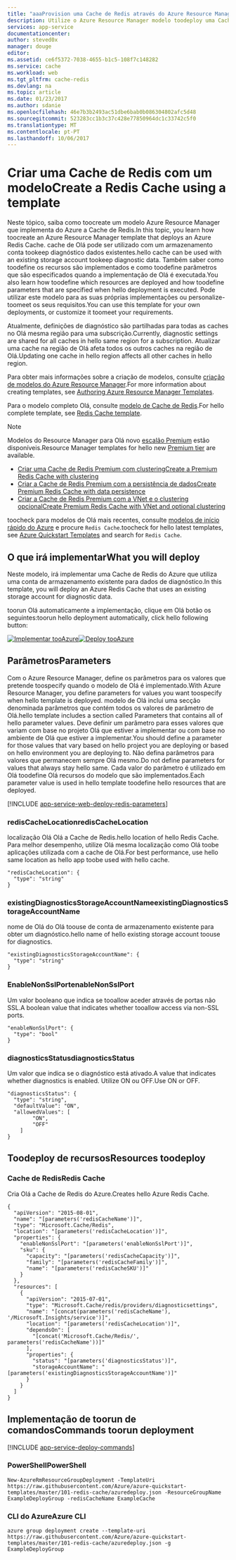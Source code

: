 ```yaml
---
title: "aaaProvision uma Cache de Redis através do Azure Resource Manager | Microsoft Docs"
description: Utilize o Azure Resource Manager modelo toodeploy uma Cache de Redis do Azure.
services: app-service
documentationcenter: 
author: steved0x
manager: douge
editor: 
ms.assetid: ce6f5372-7038-4655-b1c5-108f7c148282
ms.service: cache
ms.workload: web
ms.tgt_pltfrm: cache-redis
ms.devlang: na
ms.topic: article
ms.date: 01/23/2017
ms.author: sdanie
ms.openlocfilehash: 46e7b3b2493ac51dbe6bab0b086304802afc5d48
ms.sourcegitcommit: 523283cc1b3c37c428e77850964dc1c33742c5f0
ms.translationtype: MT
ms.contentlocale: pt-PT
ms.lasthandoff: 10/06/2017
---
```

# <a name="create-a-redis-cache-using-a-template"></a><span data-ttu-id="6e058-103">Criar uma Cache de Redis com um modelo</span><span class="sxs-lookup"><span data-stu-id="6e058-103">Create a Redis Cache using a template</span></span>
<span data-ttu-id="6e058-104">Neste tópico, saiba como toocreate um modelo Azure Resource Manager que implementa do Azure a Cache de Redis.</span><span class="sxs-lookup"><span data-stu-id="6e058-104">In this topic, you learn how toocreate an Azure Resource Manager template that deploys an Azure Redis Cache.</span></span> <span data-ttu-id="6e058-105">cache de Olá pode ser utilizado com um armazenamento conta tookeep diagnóstico dados existentes.</span><span class="sxs-lookup"><span data-stu-id="6e058-105">hello cache can be used with an existing storage account tookeep diagnostic data.</span></span> <span data-ttu-id="6e058-106">Também saber como toodefine os recursos são implementados e como toodefine parâmetros que são especificados quando a implementação de Olá é executada.</span><span class="sxs-lookup"><span data-stu-id="6e058-106">You also learn how toodefine which resources are deployed and how toodefine parameters that are specified when hello deployment is executed.</span></span> <span data-ttu-id="6e058-107">Pode utilizar este modelo para as suas próprias implementações ou personalize-toomeet os seus requisitos.</span><span class="sxs-lookup"><span data-stu-id="6e058-107">You can use this template for your own deployments, or customize it toomeet your requirements.</span></span>

<span data-ttu-id="6e058-108">Atualmente, definições de diagnóstico são partilhadas para todas as caches no Olá mesma região para uma subscrição.</span><span class="sxs-lookup"><span data-stu-id="6e058-108">Currently, diagnostic settings are shared for all caches in hello same region for a subscription.</span></span> <span data-ttu-id="6e058-109">Atualizar uma cache na região de Olá afeta todos os outros caches na região de Olá.</span><span class="sxs-lookup"><span data-stu-id="6e058-109">Updating one cache in hello region affects all other caches in hello region.</span></span>

<span data-ttu-id="6e058-110">Para obter mais informações sobre a criação de modelos, consulte [criação de modelos do Azure Resource Manager](../azure-resource-manager/resource-group-authoring-templates.md).</span><span class="sxs-lookup"><span data-stu-id="6e058-110">For more information about creating templates, see [Authoring Azure Resource Manager Templates](../azure-resource-manager/resource-group-authoring-templates.md).</span></span>

<span data-ttu-id="6e058-111">Para o modelo completo Olá, consulte [modelo de Cache de Redis](https://github.com/Azure/azure-quickstart-templates/blob/master/101-redis-cache/azuredeploy.json).</span><span class="sxs-lookup"><span data-stu-id="6e058-111">For hello complete template, see [Redis Cache template](https://github.com/Azure/azure-quickstart-templates/blob/master/101-redis-cache/azuredeploy.json).</span></span>

> [!NOTE]
> <span data-ttu-id="6e058-112">Modelos do Resource Manager para Olá novo [escalão Premium](cache-premium-tier-intro.md) estão disponíveis.</span><span class="sxs-lookup"><span data-stu-id="6e058-112">Resource Manager templates for hello new [Premium tier](cache-premium-tier-intro.md) are available.</span></span> 
> 
> * [<span data-ttu-id="6e058-113">Criar uma Cache de Redis Premium com clustering</span><span class="sxs-lookup"><span data-stu-id="6e058-113">Create a Premium Redis Cache with clustering</span></span>](https://azure.microsoft.com/documentation/templates/201-redis-premium-cluster-diagnostics/)
> * [<span data-ttu-id="6e058-114">Criar a Cache de Redis Premium com a persistência de dados</span><span class="sxs-lookup"><span data-stu-id="6e058-114">Create Premium Redis Cache with data persistence</span></span>](https://azure.microsoft.com/documentation/templates/201-redis-premium-persistence/)
> * [<span data-ttu-id="6e058-115">Criar a Cache de Redis Premium com a VNet e o clustering opcional</span><span class="sxs-lookup"><span data-stu-id="6e058-115">Create Premium Redis Cache with VNet and optional clustering</span></span>](https://azure.microsoft.com/documentation/templates/201-redis-premium-vnet-cluster-diagnostics/)
> 
> <span data-ttu-id="6e058-116">toocheck para modelos de Olá mais recentes, consulte [modelos de início rápido do Azure](https://azure.microsoft.com/documentation/templates/) e procure `Redis Cache`.</span><span class="sxs-lookup"><span data-stu-id="6e058-116">toocheck for hello latest templates, see [Azure Quickstart Templates](https://azure.microsoft.com/documentation/templates/) and search for `Redis Cache`.</span></span>
> 
> 

## <a name="what-you-will-deploy"></a><span data-ttu-id="6e058-117">O que irá implementar</span><span class="sxs-lookup"><span data-stu-id="6e058-117">What you will deploy</span></span>
<span data-ttu-id="6e058-118">Neste modelo, irá implementar uma Cache de Redis do Azure que utiliza uma conta de armazenamento existente para dados de diagnóstico.</span><span class="sxs-lookup"><span data-stu-id="6e058-118">In this template, you will deploy an Azure Redis Cache that uses an existing storage account for diagnostic data.</span></span>

<span data-ttu-id="6e058-119">toorun Olá automaticamente a implementação, clique em Olá botão os seguintes:</span><span class="sxs-lookup"><span data-stu-id="6e058-119">toorun hello deployment automatically, click hello following button:</span></span>

<span data-ttu-id="6e058-120">[![Implementar tooAzure](./media/cache-redis-cache-arm-provision/deploybutton.png)](https://portal.azure.com/#create/Microsoft.Template/uri/https%3A%2F%2Fraw.githubusercontent.com%2FAzure%2Fazure-quickstart-templates%2Fmaster%2F101-redis-cache%2Fazuredeploy.json)</span><span class="sxs-lookup"><span data-stu-id="6e058-120">[![Deploy tooAzure](./media/cache-redis-cache-arm-provision/deploybutton.png)](https://portal.azure.com/#create/Microsoft.Template/uri/https%3A%2F%2Fraw.githubusercontent.com%2FAzure%2Fazure-quickstart-templates%2Fmaster%2F101-redis-cache%2Fazuredeploy.json)</span></span>

## <a name="parameters"></a><span data-ttu-id="6e058-121">Parâmetros</span><span class="sxs-lookup"><span data-stu-id="6e058-121">Parameters</span></span>
<span data-ttu-id="6e058-122">Com o Azure Resource Manager, define os parâmetros para os valores que pretende toospecify quando o modelo de Olá é implementado.</span><span class="sxs-lookup"><span data-stu-id="6e058-122">With Azure Resource Manager, you define parameters for values you want toospecify when hello template is deployed.</span></span> <span data-ttu-id="6e058-123">modelo de Olá inclui uma secção denominada parâmetros que contém todos os valores de parâmetro de Olá.</span><span class="sxs-lookup"><span data-stu-id="6e058-123">hello template includes a section called Parameters that contains all of hello parameter values.</span></span>
<span data-ttu-id="6e058-124">Deve definir um parâmetro para esses valores que variam com base no projeto Olá que estiver a implementar ou com base no ambiente de Olá que estiver a implementar.</span><span class="sxs-lookup"><span data-stu-id="6e058-124">You should define a parameter for those values that vary based on hello project you are deploying or based on hello environment you are deploying to.</span></span> <span data-ttu-id="6e058-125">Não defina parâmetros para valores que permanecem sempre Olá mesmo.</span><span class="sxs-lookup"><span data-stu-id="6e058-125">Do not define parameters for values that always stay hello same.</span></span> <span data-ttu-id="6e058-126">Cada valor do parâmetro é utilizado em Olá toodefine Olá recursos do modelo que são implementados.</span><span class="sxs-lookup"><span data-stu-id="6e058-126">Each parameter value is used in hello template toodefine hello resources that are deployed.</span></span> 

[!INCLUDE [app-service-web-deploy-redis-parameters](../../includes/cache-deploy-parameters.md)]

### <a name="rediscachelocation"></a><span data-ttu-id="6e058-127">redisCacheLocation</span><span class="sxs-lookup"><span data-stu-id="6e058-127">redisCacheLocation</span></span>
<span data-ttu-id="6e058-128">localização Olá Olá a Cache de Redis.</span><span class="sxs-lookup"><span data-stu-id="6e058-128">hello location of hello Redis Cache.</span></span> <span data-ttu-id="6e058-129">Para melhor desempenho, utilize Olá mesma localização como Olá toobe aplicações utilizada com a cache de Olá.</span><span class="sxs-lookup"><span data-stu-id="6e058-129">For best performance, use hello same location as hello app toobe used with hello cache.</span></span>

    "redisCacheLocation": {
      "type": "string"
    }

### <a name="existingdiagnosticsstorageaccountname"></a><span data-ttu-id="6e058-130">existingDiagnosticsStorageAccountName</span><span class="sxs-lookup"><span data-stu-id="6e058-130">existingDiagnosticsStorageAccountName</span></span>
<span data-ttu-id="6e058-131">nome de Olá do Olá toouse de conta de armazenamento existente para obter um diagnóstico.</span><span class="sxs-lookup"><span data-stu-id="6e058-131">hello name of hello existing storage account toouse for diagnostics.</span></span> 

    "existingDiagnosticsStorageAccountName": {
      "type": "string"
    }

### <a name="enablenonsslport"></a><span data-ttu-id="6e058-132">EnableNonSslPort</span><span class="sxs-lookup"><span data-stu-id="6e058-132">enableNonSslPort</span></span>
<span data-ttu-id="6e058-133">Um valor booleano que indica se tooallow aceder através de portas não SSL.</span><span class="sxs-lookup"><span data-stu-id="6e058-133">A boolean value that indicates whether tooallow access via non-SSL ports.</span></span>

    "enableNonSslPort": {
      "type": "bool"
    }

### <a name="diagnosticsstatus"></a><span data-ttu-id="6e058-134">diagnosticsStatus</span><span class="sxs-lookup"><span data-stu-id="6e058-134">diagnosticsStatus</span></span>
<span data-ttu-id="6e058-135">Um valor que indica se o diagnóstico está ativado.</span><span class="sxs-lookup"><span data-stu-id="6e058-135">A value that indicates whether diagnostics is enabled.</span></span> <span data-ttu-id="6e058-136">Utilize ON ou OFF.</span><span class="sxs-lookup"><span data-stu-id="6e058-136">Use ON or OFF.</span></span>

    "diagnosticsStatus": {
      "type": "string",
      "defaultValue": "ON",
      "allowedValues": [
            "ON",
            "OFF"
        ]
    }

## <a name="resources-toodeploy"></a><span data-ttu-id="6e058-137">Toodeploy de recursos</span><span class="sxs-lookup"><span data-stu-id="6e058-137">Resources toodeploy</span></span>
### <a name="redis-cache"></a><span data-ttu-id="6e058-138">Cache de Redis</span><span class="sxs-lookup"><span data-stu-id="6e058-138">Redis Cache</span></span>
<span data-ttu-id="6e058-139">Cria Olá a Cache de Redis do Azure.</span><span class="sxs-lookup"><span data-stu-id="6e058-139">Creates hello Azure Redis Cache.</span></span>

    {
      "apiVersion": "2015-08-01",
      "name": "[parameters('redisCacheName')]",
      "type": "Microsoft.Cache/Redis",
      "location": "[parameters('redisCacheLocation')]",
      "properties": {
        "enableNonSslPort": "[parameters('enableNonSslPort')]",
        "sku": {
          "capacity": "[parameters('redisCacheCapacity')]",
          "family": "[parameters('redisCacheFamily')]",
          "name": "[parameters('redisCacheSKU')]"
        }
      },
      "resources": [
        {
          "apiVersion": "2015-07-01",
          "type": "Microsoft.Cache/redis/providers/diagnosticsettings",
          "name": "[concat(parameters('redisCacheName'), '/Microsoft.Insights/service')]",
          "location": "[parameters('redisCacheLocation')]",
          "dependsOn": [
            "[concat('Microsoft.Cache/Redis/', parameters('redisCacheName'))]"
          ],
          "properties": {
            "status": "[parameters('diagnosticsStatus')]",
            "storageAccountName": "[parameters('existingDiagnosticsStorageAccountName')]"
          }
        }
      ]
    }



## <a name="commands-toorun-deployment"></a><span data-ttu-id="6e058-140">Implementação de toorun de comandos</span><span class="sxs-lookup"><span data-stu-id="6e058-140">Commands toorun deployment</span></span>
[!INCLUDE [app-service-deploy-commands](../../includes/app-service-deploy-commands.md)]

### <a name="powershell"></a><span data-ttu-id="6e058-141">PowerShell</span><span class="sxs-lookup"><span data-stu-id="6e058-141">PowerShell</span></span>
    New-AzureRmResourceGroupDeployment -TemplateUri https://raw.githubusercontent.com/Azure/azure-quickstart-templates/master/101-redis-cache/azuredeploy.json -ResourceGroupName ExampleDeployGroup -redisCacheName ExampleCache

### <a name="azure-cli"></a><span data-ttu-id="6e058-142">CLI do Azure</span><span class="sxs-lookup"><span data-stu-id="6e058-142">Azure CLI</span></span>
    azure group deployment create --template-uri https://raw.githubusercontent.com/Azure/azure-quickstart-templates/master/101-redis-cache/azuredeploy.json -g ExampleDeployGroup


